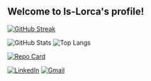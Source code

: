 ## Welcome to Is-Lorca's profile!

[![GitHub Streak](https://streak-stats.demolab.com?user=Is-Lorca&theme=radical&border_radius=5&date_format=M%20j%5B%2C%20Y%5D&mode=weekly&card_width=750&fire=EB00AF&background=45%2C000000%2C8300EB&ring=EB03BF&currStreakNum=EBEBEB&sideNums=EBEBEB&sideLabels=EBD903&dates=00EBE1&currStreakLabel=EBD903)](https://git.io/streak-stats)

![GitHub Stats](https://github-readme-stats.vercel.app/api?username=Is-Lorca&theme=radical&bg_color=45%2C000000%2C8300EB&&border_radius=5&&border_color=EBEBEB&show_icons=true&icon_color=EBD903&title_color=EB03BF&text_color=EBEBEB&&card_width=200)          ![Top Langs](https://github-readme-stats-git-masterrstaa-rickstaa.vercel.app/api/top-langs/?username=Is-Lorca&layout=compact&bg_color=45%2C000000%2C8300EB&border_color=EBEBEB&title_color=EB03BF&text_color=EBD903&card_width=310)
  
[![Repo Card](https://github-readme-stats.vercel.app/api/pin/?username=Is-Lorca&repo=dio-lab-open-source&bg_color=45%2C000000%2C8300EB&border_color=EBEBEB&show_icons=true&icon_color=EBD903&title_color=EB03BF&text_color=EBEBEB)](https://github.com/Is-Lorca/dio-lab-open-source)

[![LinkedIn](https://img.shields.io/badge/LinkedIn-0077B5?style=for-the-badge&logo=linkedin&logoColor=white)](https://www.linkedin.com/in/isis-oliveira-65b70618b/) [![Gmail](https://img.shields.io/badge/Gmail-333333?style=for-the-badge&logo=gmail&logoColor=red)](mailto:isislorcaoliveira@gmail.com)
